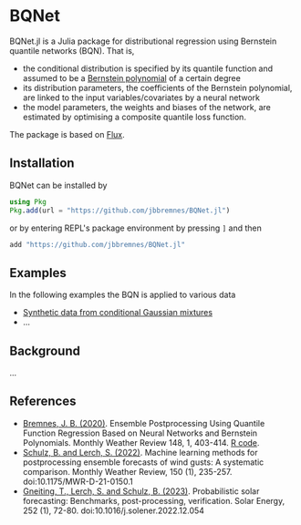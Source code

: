 #  BQNet 
BQNet.jl is a Julia package for distributional regression using Bernstein quantile networks (BQN). That is,
* the conditional distribution is specified by its quantile function and assumed to be a [Bernstein polynomial](https://en.wikipedia.org/wiki/Bernstein_polynomial) of a certain degree
* its distribution parameters, the coefficients of the Bernstein polynomial, are linked to the input variables/covariates by a neural network
* the model parameters, the weights and biases of the network, are estimated by optimising a composite quantile loss function.

The package is based on [Flux](https://fluxml.ai/).


##  Installation
BQNet can be installed by
```julia
using Pkg
Pkg.add(url = "https://github.com/jbbremnes/BQNet.jl")
```
or by entering REPL's package environment by pressing `]` and then
```julia
add "https://github.com/jbbremnes/BQNet.jl"
```

##  Examples
In the following examples the BQN is applied to various data
* [Synthetic data from conditional Gaussian mixtures](https://github.com/jbbremnes/BQNet.jl/blob/main/src/examples/mixture_normal.md)
* ...

##  Background
... 


##  References
* [Bremnes, J. B. (2020)](https://doi.org/10.1175/MWR-D-19-0227.1). Ensemble Postprocessing Using Quantile Function Regression Based on Neural Networks and Bernstein Polynomials. Monthly Weather Review 148, 1, 403-414. [R code](https://github.com/jbbremnes/bqn_mwr).
* [Schulz, B. and Lerch, S. (2022)](https://doi.org/10.1175/MWR-D-21-0150.1). Machine learning methods for postprocessing ensemble forecasts of wind gusts: A systematic comparison. Monthly Weather Review, 150 (1), 235-257. doi:10.1175/MWR-D-21-0150.1
* [Gneiting, T., Lerch, S. and Schulz, B. (2023)](https://doi.org/10.1016/j.solener.2022.12.054). Probabilistic solar forecasting: Benchmarks, post-processing, verification. Solar Energy, 252 (1), 72-80. doi:10.1016/j.solener.2022.12.054
